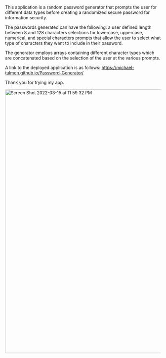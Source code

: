 This application is a random password generator that prompts the user for different data types before creating a randomized secure password for information security.

The passwords generated can have the following:
a user defined length between 8 and 128 characters
selections for lowercase, uppercase, numerical, and special characters
prompts that allow the user to select what type of characters they want to include in their password.

The generator employs arrays containing different character types which are concatenated based on the selection of the user at the various prompts.

A link to the deployed application is as follows: https://michael-tulmen.github.io/Password-Generator/

Thank you for trying my app.

<img width="851" alt="Screen Shot 2022-03-15 at 11 59 32 PM" src="https://user-images.githubusercontent.com/82773432/158520143-d51d7538-429f-4e7b-8aeb-c656c9b5ce11.png">
